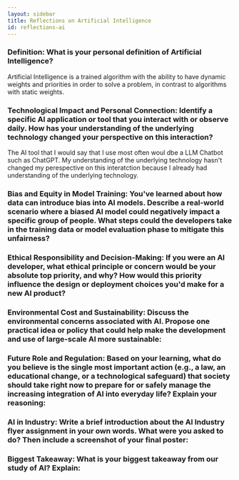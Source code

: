 ```yaml
---
layout: sidebar
title: Reflections on Artificial Intelligence
id: reflections-ai
---
```


### Definition: What is your personal definition of Artificial Intelligence?
Artificial Intelligence is a trained algorithm with the ability to have dynamic weights and priorities in order to solve a problem, in contrast to algorithms with static weights. 

### Technological Impact and Personal Connection: Identify a specific AI application or tool that you interact with or observe daily. How has your understanding of the underlying technology changed your perspective on this interaction?
The AI tool that I would say that I use most often woul dbe a LLM Chatbot such as ChatGPT. My understanding of the underlying technology hasn't changed my perespective on this interatction because I already had understanding of the underlying technology. 

### Bias and Equity in Model Training: You've learned about how data can introduce bias into AI models. Describe a real-world scenario where a biased AI model could negatively impact a specific group of people. What steps could the developers take in the training data or model evaluation phase to mitigate this unfairness?


### Ethical Responsibility and Decision-Making: If you were an AI developer, what ethical principle or concern would be your absolute top priority, and why? How would this priority influence the design or deployment choices you'd make for a new AI product?

### Environmental Cost and Sustainability: Discuss the environmental concerns associated with AI. Propose one practical idea or policy that could help make the development and use of large-scale AI more sustainable:

### Future Role and Regulation: Based on your learning, what do you believe is the single most important action (e.g., a law, an educational change, or a technological safeguard) that society should take right now to prepare for or safely manage the increasing integration of AI into everyday life? Explain your reasoning:

### AI in Industry: Write a brief introduction about the AI Industry flyer assignment in your own words. What were you asked to do? Then include a screenshot of your final poster:

### Biggest Takeaway: What is your biggest takeaway from our study of AI? Explain:


 
